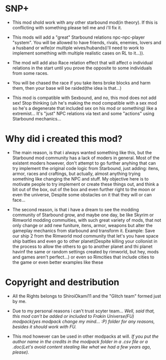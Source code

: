 # SNP+

- This mod shold work with any other starbound mod(in theory). If this is conflicting with something please tell me and i'll fix it.

- This mods will add a "great" Starbound relations npc-npc-player "system". You will be allowed to have friends, rivals, enemies, lovers and a husband or wife(or multiple wives/hubands(i'll need to work to implement something with multiple realistic cases on RL to it...)). 

- The mod will add also Race relation effect that will affect o individual relations in the start until you prove the opposite to some individuals from some races.

- You will be chased the race if you take itens broke blocks and harm them, then your base will be raided(the idea is that...)

- This mod is compatible with Sexbound, and no, this mod does not add sex! Stop thinking (uh he's making the mod compatible with a sex mod so he's a degenerate that included sex on his mod or something) like a extremist... It's "just" NPC relations via text and some "actions" using Starbound mechanics...

# Why did i created this mod?

- The main reason, is that i always wanted something like this, but the Starbound mod community has a lack of moders in general. Most of the existent moders however, don't attempt to go further anyhing that can try implement the original code logic from Starbound, just adding: itens, armor, races and craftings, but actually, almost anything trying something like changing the NPC and stuff. My objective here is to motivate people to try implement or create these things out, and think a bit out of the box, out of the box and even further right to the moon or even the universe, Despite some obstacles on it that they will or can face... 

- The second reason, is that i have a dream to see the modding community of Starbound grow, and maybe one day, be like Skyrim or Rimworld modding commuities, with such great variety of mods, that not only change or add new funiture, itens, armor, weapons but alter the gameplay mechanics from starbound and transform it. Example: Save our ship 2 from the Rimworld mod community that let's you have space ship battles and even go to other planet(Despite killing your collonist in the process to allow the others to go to another planet and thi planet havinf the same or random settings created by rimworld, but hey, mods and games aren't perfect...) or even so Rimcities that include cities to the game or even better examples like these

# Copyright and destribution
- All the Rights belongs to ShiroiOkami11 and the "Glitch team" formed just by me.

- Due to my personal reasons i can't trust scyter team... *Well, said that, this mod can't be added or included to Frakin Universe(FU) modpack(yes modpack change my mind... :P) folder for any reasons, besides it should work with FU.*

- This mod however can be used in other modpacks at will. *If you put the author name in the credits in the modpack folder in a .csv file or a .doc(Let's avoid content stealing like what we had a few years ago, please).*
